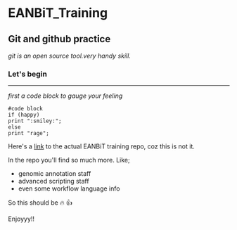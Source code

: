 # EANBiT_Training
## Git and github practice
*git is an open source tool.very handy skill.*
### Let's begin
---

*first a code block to gauge your feeling*

```{bash}
#code block
if (happy)
print ":smiley:";
else
print "rage";
```

Here's a [link](https://github.com/eanbit-rt2019) to the actual EANBiT training repo, coz this is not it.

In the repo you'll find so much more. Like;
- genomic annotation staff
- advanced scripting staff
- even some workflow language info

So this should be :fire: :+1:

Enjoyyy!!


